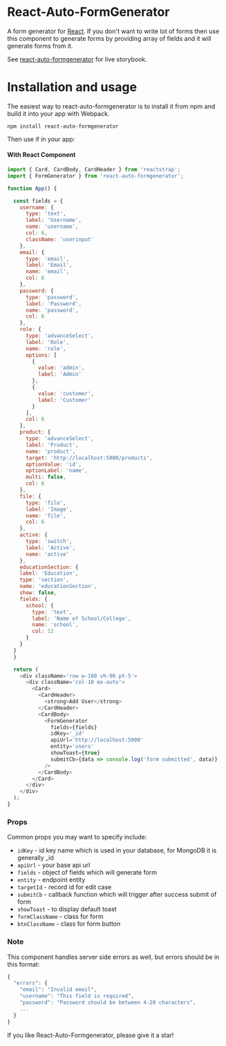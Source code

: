 # React-Auto-FormGenerator

A form generator for [React](https://reactjs.org/). If you don't want to write lot of forms then use this component to generate 
forms by providing array of fields and it will generate forms from it. 

See [react-auto-formgenerator](https://zayn-m.github.io/react-auto-formgenerator/) for live storybook.

# Installation and usage 

The easiest way to react-auto-formgenerator is to install it from npm and build it into your app with Webpack.
```
npm install react-auto-formgenerator
```

Then use if in your app:

#### With React Component

```js
import { Card, CardBody, CardHeader } from 'reactstrap';
import { FormGenerator } from 'react-auto-formgenerator';

function App() {

  const fields = {
    username: {
      type: 'text',
      label: 'Username',
      name: 'username',
      col: 6,
      className: 'userinput'
    },
    email: {
      type: 'email',
      label: 'Email',
      name: 'email',
      col: 6
    },
    password: {
      type: 'password',
      label: 'Password',
      name: 'password',
      col: 6
    },
    role: {
      type: 'advanceSelect',
      label: 'Role',
      name: 'role',
      options: [
        {
          value: 'admin',
          label: 'Admin'
        },
        {
          value: 'customer',
          label: 'Customer'
        }
      ],
      col: 6
    },
    product: {
      type: 'advanceSelect',
      label: 'Product',
      name: 'product',
      target: 'http://localhost:5000/products',
      optionValue: 'id',
      optionLabel: 'name',
      multi: false,
      col: 6
    },
    file: {
      type: 'file',
      label: 'Image',
      name: 'file',
      col: 6
    },
    active: {
      type: 'switch',
      label: 'Active',
      name: 'active'
    },
    educationSection: {
    label: 'Education',
    type: 'section',
    name: 'educationSection',
    show: false,
    fields: {
      school: {
        type: 'text',
        label: 'Name of School/College',
        name: 'school',
        col: 12
      }
    }
  }
  }

  return (
    <div className='row w-100 vh-90 pt-5'>
      <div className='col-10 mx-auto'>
        <Card>
          <CardHeader>
            <strong>Add User</strong>
          </CardHeader>
          <CardBody>
            <FormGenerator 
              fields={fields}
              idKey='_id'
              apiUrl='http://localhost:5000' 
              entity='users'
              showToast={true}
              submitCb={data => console.log('form submitted', data)}
            />
          </CardBody>
        </Card>
      </div>
    </div>
  );
}
```
### Props

Common props you may want to specify include:

- `idKey` - id key name which is used in your database, for MongoDB it is generally _id
- `apiUrl` - your base api url
- `fields` - object of fields which will generate form
- `entity` - endpoint entity
- `targetId` - record id for edit case
- `submitCb` - callback function which will trigger after success submit of form
- `showToast` - to display default toast
- `formClassName` - class for form
- `btnClassName` - class for form button

### Note

This component handles server side errors as well, but errors should be in this format:

```js
{
  "errors": {
    "email": "Invalid email",
    "username": "This field is required",
    "password": "Password should be between 4-20 characters",
    ...
  }
}
```

If you like React-Auto-Formgenerator, please give it a star!
